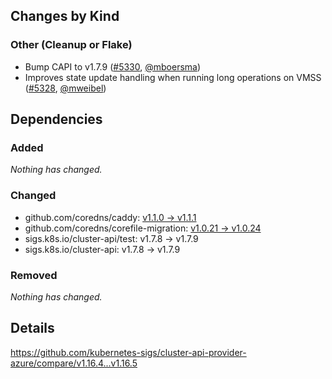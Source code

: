 ## Changes by Kind

### Other (Cleanup or Flake)

- Bump CAPI to v1.7.9 ([#5330](https://github.com/kubernetes-sigs/cluster-api-provider-azure/pull/5330), [@mboersma](https://github.com/mboersma))
- Improves state update handling when running long operations on VMSS ([#5328](https://github.com/kubernetes-sigs/cluster-api-provider-azure/pull/5328), [@mweibel](https://github.com/mweibel))

## Dependencies

### Added
_Nothing has changed._

### Changed
- github.com/coredns/caddy: [v1.1.0 → v1.1.1](https://github.com/coredns/caddy/compare/v1.1.0...v1.1.1)
- github.com/coredns/corefile-migration: [v1.0.21 → v1.0.24](https://github.com/coredns/corefile-migration/compare/v1.0.21...v1.0.24)
- sigs.k8s.io/cluster-api/test: v1.7.8 → v1.7.9
- sigs.k8s.io/cluster-api: v1.7.8 → v1.7.9

### Removed
_Nothing has changed._

## Details
<!-- markdown-link-check-disable-next-line -->
https://github.com/kubernetes-sigs/cluster-api-provider-azure/compare/v1.16.4...v1.16.5
